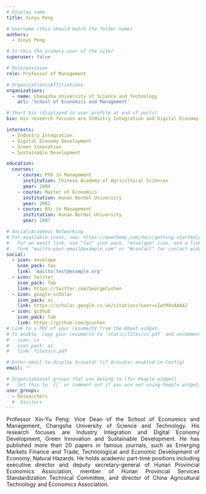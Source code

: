 ```yaml
---
# Display name
title: Xinyu Peng

# Username (this should match the folder name)
authors:
  - Xinyu Peng

# Is this the primary user of the site?
superuser: false

# Role/position
role: Professor of Management

# Organizations/Affiliations
organizations:
  - name: Changsha University of Science and Technology
    url: 'School of Economics and Management'

# Short bio (displayed in user profile at end of posts)
bio: His research focuses are Industry Integration and Digital Economy Development, Green Innovation and Sustainable Development.

interests:
  - Industry Integration
  - Digital Economy Development
  - Green Innovation
  - Sustainable Development

education:
  courses:
    - course: PhD in Management
      institution: Chinese Academy of Agricultural Sciences
      year: 2004
    - course: Master of Economics
      institution: Hunan Normal University
      year: 2001
    - course: BSc in Management
      institution: Hunan Normal University
      year: 1997

# Social/Academic Networking
# For available icons, see: https://wowchemy.com/docs/getting-started/page-builder/#icons
#   For an email link, use "fas" icon pack, "envelope" icon, and a link in the
#   form "mailto:your-email@example.com" or "#contact" for contact widget.
social:
  - icon: envelope
    icon_pack: fas
    link: 'mailto:test@example.org'
  - icon: twitter
    icon_pack: fab
    link: https://twitter.com/GeorgeCushen
  - icon: google-scholar
    icon_pack: ai
    link: https://scholar.google.co.uk/citations?user=sIwtMXoAAAAJ
  - icon: github
    icon_pack: fab
    link: https://github.com/gcushen
# Link to a PDF of your resume/CV from the About widget.
# To enable, copy your resume/CV to `static/files/cv.pdf` and uncomment the lines below.
# - icon: cv
#   icon_pack: ai
#   link: files/cv.pdf

# Enter email to display Gravatar (if Gravatar enabled in Config)
email: ''

# Organizational groups that you belong to (for People widget)
#   Set this to `[]` or comment out if you are not using People widget.
user_groups:
  - Researchers
  #- Visitors
---
```


<div style="text-align: justify">
Professor Xin-Yu Peng: Vice Dean of the School of Economics and Management, Changsha University of Science and Technology. His research focuses are Industry Integration and Digital Economy Development, Green Innovation and Sustainable Development. He has published more than 20 papers in famous journals, such as Emerging Markets Finance and Trade, Technological and Economic Development of Economy, Natural Hazards. He holds academic part-time positions including executive director and deputy secretary-general of Hunan Provincial Economics Association, member of Hunan Provincial Services Standardization Technical Committee, and director of China Agricultural Technology and Economics Association.
</div>
